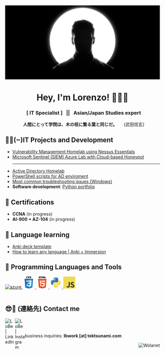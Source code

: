 ![MasterHead](bannerAB.png)

<h1 align="center"> Hey, I'm Lorenzo! 🙋🏻‍♂️ </h1>
<h3 align="center"> &nbsp; <b> [ IT Specialist ] </b> &nbsp; || &nbsp; Asian/Japan Studies expert </h3>
<p align="center"> &nbsp; <b> 人間にとって学問は、木の枝に繁る葉と同じだ。</b>　　{武田信玄} </p>

<h2>👨‍💻(~)IT Projects and Development </h2>

- [Vulnerability Management Homelab using Nessus Essentials](https://tektsunami.com/alabnessus.html)
- [Microsoft Sentinel (SIEM) Azure Lab with Cloud-based Honeypot](https://tektsunami.com/alabsentinel.html)
   ________
- [Active Directory Homelab](https://tektsunami.com/adhomelab.html)
- [PowerShell scripts for AD enviroment](https://github.com/Wolanet/ActiveDirectory_Pshell_scripts)
- [Most common troubleshooting issues {Windows}](https://tektsunami.com/commontroubles.html)
- **Software development**: [Python portfolio](https://github.com/Wolanet/python_portfolioV)


<h2>📜 Certifications </h2>

- **CCNA** (in progress)
- **AI-900 + AZ-104** (in progress)


<h2>🔰 Language learning </h2>

- [Anki deck template](https://github.com/Wolanet/Anki_deck_LanguageLearning)
- [How to learn any language | Anki + Immersion](https://tektsunami.com/ankistudy.html)


<h2>💎 Programming Languages and Tools </h2>

<a href="https://azure.microsoft.com/en-in/" target="_blank" rel="noreferrer"> <img src="https://www.vectorlogo.zone/logos/microsoft_azure/microsoft_azure-icon.svg" alt="azure" width="40" height="40"/> </a> <a href="https://www.w3schools.com/css/" target="_blank" rel="noreferrer"> <img src="https://raw.githubusercontent.com/devicons/devicon/master/icons/css3/css3-original-wordmark.svg" alt="css3" width="40" height="40"/> </a>  <a href="https://www.w3.org/html/" target="_blank" rel="noreferrer"> <img src="https://raw.githubusercontent.com/devicons/devicon/master/icons/html5/html5-original-wordmark.svg" alt="html5" width="40" height="40"/> </a> <a href="https://www.python.org" target="_blank" rel="noreferrer"> <img src="https://raw.githubusercontent.com/devicons/devicon/master/icons/python/python-original.svg" alt="python" width="40" height="40"/> </a> <a href="https://www.javascript.com/" target="_blank" rel="noreferrer"> <img src="https://github.com/devicons/devicon/blob/master/icons/javascript/javascript-original.svg" alt="python" width="40" height="40"/> </a> 
 <br />
 <br />

<h2>😎🤳 (連絡先) Contact me </h2>

[<img align="left" alt="LoBe | LinkedIn" width="32px" src="https://cdn.jsdelivr.net/npm/simple-icons@v3/icons/linkedin.svg" />][linkedin]
[<img align="left" alt="LoBe | Instagram" width="32px" src="https://cdn.jsdelivr.net/npm/simple-icons@v3/icons/instagram.svg" />][instagram]

[instagram]: https://www.instagram.com/magnificent.flow/
[linkedin]: https://www.linkedin.com/in/lorenzobertini-netw/

<br /> <br /> 

business inquiries: **lbwork [at] tektsunami.com**  <p align="right"> <img src="https://komarev.com/ghpvc/?username=Wolanet&label=Profile%20views&color=0e75b6&style=flat" alt="Wolanet" /> </p>
<!-- Wolanet/Wolanet is a ✨ special ✨ repository because its `README.md` (this file) appears on your GitHub profile. -->

